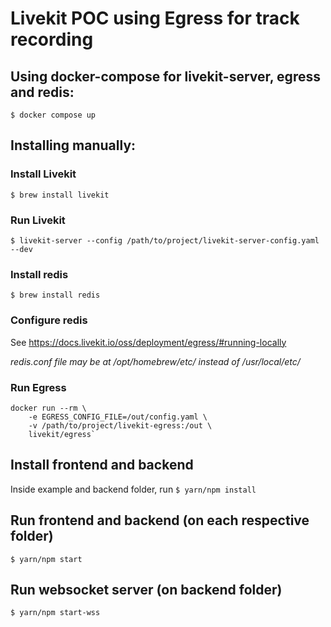 # Livekit POC using Egress for track recording

## Using docker-compose for livekit-server, egress and redis:

`$ docker compose up`

## Installing manually:

### Install Livekit
`$ brew install livekit`

### Run Livekit
`$ livekit-server --config /path/to/project/livekit-server-config.yaml --dev`

### Install redis
`$ brew install redis`

### Configure redis

See https://docs.livekit.io/oss/deployment/egress/#running-locally

_redis.conf file may be at /opt/homebrew/etc/ instead of /usr/local/etc/_

### Run Egress
```
docker run --rm \
    -e EGRESS_CONFIG_FILE=/out/config.yaml \
    -v /path/to/project/livekit-egress:/out \
    livekit/egress`
```

## Install frontend and backend

Inside example and backend folder, run `$ yarn/npm install`

## Run frontend and backend (on each respective folder)

`$ yarn/npm start`

## Run websocket server (on backend folder)

`$ yarn/npm start-wss`